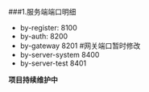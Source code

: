 ###1.服务端端口明细
+ by-register: 8100
+ by-auth: 8200
+ by-gateway 8201  #网关端口暂时修改
+ by-server-system 8400
+ by-server-test 8401


**项目持续维护中**
